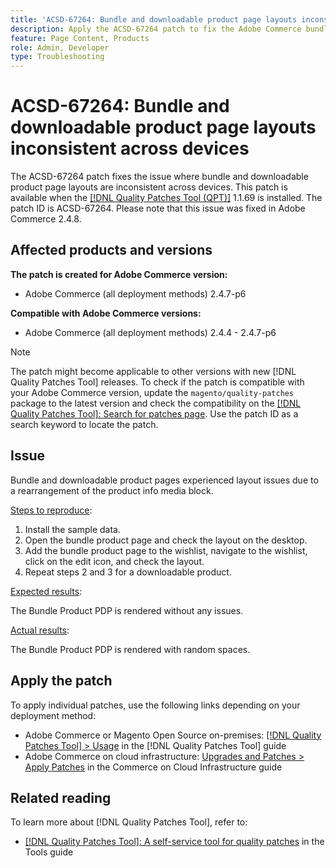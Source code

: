 ```yaml
---
title: 'ACSD-67264: Bundle and downloadable product page layouts inconsistent across devices'
description: Apply the ACSD-67264 patch to fix the Adobe Commerce bundle and Downloadable pages experienced layout issues due to a rearrangement of the product info media block.
feature: Page Content, Products
role: Admin, Developer
type: Troubleshooting
---
```


# ACSD-67264: Bundle and downloadable product page layouts inconsistent across devices

The ACSD-67264 patch fixes the issue where bundle and downloadable product page layouts are inconsistent across devices. This patch is available when the [[!DNL Quality Patches Tool (QPT)]](/help/tools/quality-patches-tool/quality-patches-tool-to-self-serve-quality-patches.md) 1.1.69 is installed. The patch ID is ACSD-67264. Please note that this issue was fixed in Adobe Commerce 2.4.8.

## Affected products and versions

**The patch is created for Adobe Commerce version:**

* Adobe Commerce (all deployment methods) 2.4.7-p6

**Compatible with Adobe Commerce versions:**

* Adobe Commerce (all deployment methods) 2.4.4 - 2.4.7-p6

>[!NOTE]
>
>The patch might become applicable to other versions with new [!DNL Quality Patches Tool] releases. To check if the patch is compatible with your Adobe Commerce version, update the `magento/quality-patches` package to the latest version and check the compatibility on the [[!DNL Quality Patches Tool]: Search for patches page](https://experienceleague.adobe.com/tools/commerce-quality-patches/index.html). Use the patch ID as a search keyword to locate the patch.

## Issue

Bundle and downloadable product pages experienced layout issues due to a rearrangement of the product info media block.

<u>Steps to reproduce</u>:

1. Install the sample data.
1. Open the bundle product page and check the layout on the desktop.
1. Add the bundle product page to the wishlist, navigate to the wishlist, click on the edit icon, and check the layout.
1. Repeat steps 2 and 3 for a downloadable product.

<u>Expected results</u>:

The Bundle Product PDP is rendered without any issues.

<u>Actual results</u>:

The Bundle Product PDP is rendered with random spaces.

## Apply the patch

To apply individual patches, use the following links depending on your deployment method:

* Adobe Commerce or Magento Open Source on-premises: [[!DNL Quality Patches Tool] > Usage](/help/tools/quality-patches-tool/usage.md) in the [!DNL Quality Patches Tool] guide
* Adobe Commerce on cloud infrastructure: [Upgrades and Patches > Apply Patches](https://experienceleague.adobe.com/docs/commerce-cloud-service/user-guide/develop/upgrade/apply-patches.html) in the Commerce on Cloud Infrastructure guide

## Related reading

To learn more about [!DNL Quality Patches Tool], refer to:

* [[!DNL Quality Patches Tool]: A self-service tool for quality patches](/help/tools/quality-patches-tool/quality-patches-tool-to-self-serve-quality-patches.md) in the Tools guide
